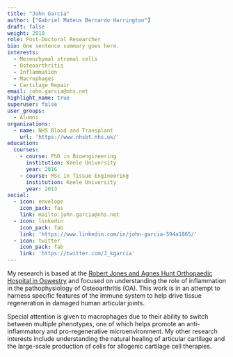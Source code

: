 ```yaml
---
title: "John Garcia"
author: ["Gabriel Mateus Bernardo Harrington"]
draft: false
weight: 2010
role: Post-Doctoral Researcher
bio: One sentence summary goes here.
interests:
  - Mesenchymal stromal cells
  - Osteoarthritis
  - Inflammation
  - Macrophages
  - Cartilage Repair 
email: john.garcia@nhs.net
highlight_name: true
superuser: false
user_groups:
  - Alumni
organizations:
  - name: NHS Blood and Transplant
    url: 'https://www.nhsbt.nhs.uk/'
education:
  courses:
    - course: PhD in Bioengineering
      institution: Keele University
      year: 2016
    - course: MSc in Tissue Engineering 
      institution: Keele University
      year: 2013
social:
  - icon: envelope
    icon_pack: fas
    link: mailto:john.garcia@nhs.net
  - icon: linkedin
    icon_pack: fab
    link: 'https://www.linkedin.com/in/john-garcia-594a1865/'
  - icon: twitter
    icon_pack: fab
    link: 'https://twitter.com/J_kgarcia'
---
```


My research is based at the [Robert Jones and Agnes Hunt Orthopaedic Hospital in Oswestry](https://www.rjah.nhs.uk/) and focused on understanding the role of inflammation in the pathophysiology of Osteoarthritis (OA).
This work is in an attempt to harness specific features of the immune system to help drive tissue regeneration in damaged human articular joints.

Special attention is given to macrophages due to their ability to switch between multiple phenotypes, one of which helps promote an anti-inflammatory and pro-regenerative microenvironment.
My other research interests include understanding the natural healing of articular cartilage and the large-scale production of cells for allogenic cartilage cell therapies.
